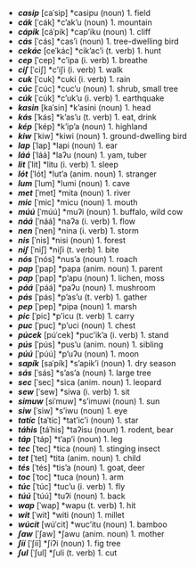 -	***casip***	\[caˈsip\]	\*casipu	(noun)	1. field
-	***cák***	\[ˈcák\]	\*cʼakʼu	(noun)	1. mountain
-	***cápik***	\[cáˈpik\]	\*capʼiku	(noun)	1. cliff
-	***cás***	\[ˈcás\]	\*casʼi	(noun)	1. tree-dwelling bird
-	***cekác***	\[ceˈkác\]	\*cikʼacʼi	(t. verb)	1. hunt
-	***cep***	\[ˈcep\]	\*cʼipa	(i. verb)	1. breathe
-	***ciʃ***	\[ˈciʃ\]	\*cʼiʃi	(i. verb)	1. walk
-	***cuk***	\[ˈcuk\]	\*cuki	(i. verb)	1. rain
-	***cúc***	\[ˈcúc\]	\*cucʼu	(noun)	1. shrub, small tree
-	***cúk***	\[ˈcúk\]	\*cʼukʼu	(i. verb)	1. earthquake
-	***kasin***	\[kaˈsin\]	\*kʼasini	(noun)	1. head
-	***kás***	\[ˈkás\]	\*kʼasʼu	(t. verb)	1. eat, drink
-	***kép***	\[ˈkép\]	\*kʼipʼa	(noun)	1. highland
-	***kiw***	\[ˈkiw\]	\*kiwi	(noun)	1. ground-dwelling bird
-	***lap***	\[ˈlap\]	\*lapi	(noun)	1. ear
-	***láá***	\[ˈláá\]	\*laʔu	(noun)	1. yam, tuber
-	***lit***	\[ˈlit\]	\*litu	(i. verb)	1. sleep
-	***lót***	\[ˈlót\]	\*lutʼa	(anim. noun)	1. stranger
-	***lum***	\[ˈlum\]	\*lumi	(noun)	1. cave
-	***met***	\[ˈmet\]	\*mita	(noun)	1. river
-	***mic***	\[ˈmic\]	\*micu	(noun)	1. mouth
-	***múú***	\[ˈmúú\]	\*muʔi	(noun)	1. buffalo, wild cow
-	***náá***	\[ˈnáá\]	\*naʔa	(i. verb)	1. flow
-	***nen***	\[ˈnen\]	\*nina	(i. verb)	1. storm
-	***nis***	\[ˈnis\]	\*nisi	(noun)	1. forest
-	***niʃ***	\[ˈniʃ\]	\*niʃi	(t. verb)	1. bite
-	***nós***	\[ˈnós\]	\*nusʼa	(noun)	1. roach
-	***pap***	\[ˈpap\]	\*papa	(anim. noun)	1. parent
-	***pap***	\[ˈpap\]	\*pʼapu	(noun)	1. lichen, moss
-	***páá***	\[ˈpáá\]	\*paʔu	(noun)	1. mushroom
-	***pás***	\[ˈpás\]	\*pʼasʼu	(t. verb)	1. gather
-	***pep***	\[ˈpep\]	\*pipa	(noun)	1. marsh
-	***pic***	\[ˈpic\]	\*pʼicu	(t. verb)	1. carry
-	***puc***	\[ˈpuc\]	\*pʼuci	(noun)	1. chest
-	***púcek***	\[púˈcek\]	\*pucʼikʼa	(i. verb)	1. stand
-	***pús***	\[ˈpús\]	\*pusʼu	(anim. noun)	1. sibling
-	***púú***	\[ˈpúú\]	\*pʼuʔu	(noun)	1. moon
-	***sapík***	\[saˈpík\]	\*sʼapikʼi	(noun)	1. dry season
-	***sás***	\[ˈsás\]	\*sʼasʼa	(noun)	1. large tree
-	***sec***	\[ˈsec\]	\*sica	(anim. noun)	1. leopard
-	***sew***	\[ˈsew\]	\*siwa	(i. verb)	1. sit
-	***simuw***	\[siˈmuw\]	\*sʼimuwi	(noun)	1. sun
-	***siw***	\[ˈsiw\]	\*sʼiwu	(noun)	1. eye
-	***tatíc***	\[taˈtíc\]	\*tatʼicʼi	(noun)	1. star
-	***táhis***	\[táˈhis\]	\*taʔisu	(noun)	1. rodent, bear
-	***táp***	\[ˈtáp\]	\*tʼapʼi	(noun)	1. leg
-	***tec***	\[ˈtec\]	\*tica	(noun)	1. stinging insect
-	***tet***	\[ˈtet\]	\*tita	(anim. noun)	1. child
-	***tés***	\[ˈtés\]	\*tisʼa	(noun)	1. goat, deer
-	***toc***	\[ˈtoc\]	\*tuca	(noun)	1. arm
-	***túc***	\[ˈtúc\]	\*tucʼu	(i. verb)	1. fly
-	***túú***	\[ˈtúú\]	\*tuʔi	(noun)	1. back
-	***wap***	\[ˈwap\]	\*wapu	(t. verb)	1. hit
-	***wit***	\[ˈwit\]	\*witi	(noun)	1. millet
-	***wúcit***	\[wúˈcit\]	\*wucʼitu	(noun)	1. bamboo
-	***ʃaw***	\[ˈʃaw\]	\*ʃawu	(anim. noun)	1. mother
-	***ʃíí***	\[ˈʃíí\]	\*ʃiʔi	(noun)	1. fig tree
-	***ʃul***	\[ˈʃul\]	\*ʃuli	(t. verb)	1. cut

